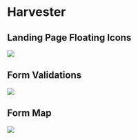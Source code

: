# Harvester

## Landing Page Floating Icons

![](https://cl.ly/1A1X2s033k0k/download/Image%202016-11-20%20at%205.59.02%20PM.png)


## Form Validations

![](https://cl.ly/0o2m1A1M1A2F/Image%202016-11-20%20at%205.59.52%20PM.png)


## Form Map

![](https://cl.ly/032k052c1O0o/Image%202016-11-20%20at%206.13.26%20PM.png)
